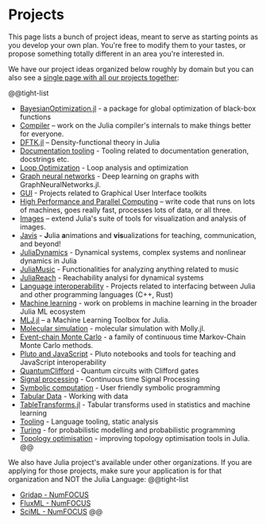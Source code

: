 # Projects

This page lists a bunch of project ideas, meant to serve as starting points as you develop your own plan. You're free to modify them to your tastes, or propose something totally different in an area you're interested in.

We have our project ideas organized below roughly by domain but you can also see a [single page with all our projects together](/jsoc/allprojects):

@@tight-list
* [BayesianOptimization.jl](/jsoc/gsoc/bayesopt/) - a package for global optimization of black-box functions
* [Compiler](/jsoc/gsoc/compiler/) – work on the Julia compiler's internals to make things better for everyone.
* [DFTK.jl](/jsoc/gsoc/dftk/) – Density-functional theory in Julia
* [Documentation tooling](/jsoc/gsoc/documenter/) - Tooling related to documentation generation, docstrings etc.
* [Loop Optimization](/jsoc/gsoc/loopopt/) - Loop analysis and optimization
* [Graph neural networks](/jsoc/gsoc/gnn/) - Deep learning on graphs with GraphNeuralNetworks.jl.
* [GUI](/jsoc/gsoc/gui/) - Projects related to Graphical User Interface toolkits
* [High Performance and Parallel Computing](/jsoc/gsoc/hpc/) – write code that runs on lots of machines, goes really fast, processes lots of data, or all three.
* [Images](/jsoc/gsoc/images/) – extend Julia's suite of tools for visualization and analysis of images.
* [Javis](/jsoc/gsoc/javis/) - **J**ulia **a**nimations and **vis**ualizations for teaching, communication, and beyond!
* [JuliaDynamics](/jsoc/gsoc/juliadynamics/) - Dynamical systems, complex systems and nonlinear dynamics in Julia
* [JuliaMusic](/jsoc/gsoc/juliamusic/) - Functionalities for analyzing anything related to music
* [JuliaReach](/jsoc/gsoc/juliareach/) - Reachability analysi for dynamical systems
* [Language interoperability](/jsoc/gsoc/interop/) - Projects related to interfacing between Julia and other programming languages (C++, Rust)
* [Machine learning](/jsoc/gsoc/machine-learning) - work on problems in machine learning in the broader Julia ML ecosystem
* [MLJ.jl](/jsoc/gsoc/MLJ/) – a Machine Learning Toolbox for Julia.
* [Molecular simulation](/jsoc/gsoc/molly/) - molecular simulation with Molly.jl.
* [Event-chain Monte Carlo](/jsoc/gsoc/pdmp/) - a family of continuous time Markov-Chain Monte Carlo methods. 
* [Pluto and JavaScript](/jsoc/gsoc/pluto/) - Pluto notebooks and tools for teaching and JavaScript interoperability
* [QuantumClifford](/jsoc/gsoc/quantumclifford) - Quantum circuits with Clifford gates
* [Signal processing](/jsoc/gsoc/kalmanbucy/) - Continuous time Signal Processing
* [Symbolic computation](/jsoc/gsoc/symbolics/) - User friendly symbolic programming
* [Tabular Data](/jsoc/gsoc/tables/) - Working with data
* [TableTransforms.jl](/jsoc/gsoc/tabletransforms/) - Tabular transforms used in statistics and machine learning
* [Tooling](/jsoc/gsoc/tooling/) - Language tooling, static analysis
* [Turing](/jsoc/gsoc/turing/) - for probabilistic modelling and probabilistic programming
* [Topology optimisation](/jsoc/gsoc/topopt/) - improving topology optimisation tools in Julia.
@@

We also have Julia project's available under other organizations. If you are applying for those projects, make sure your application is for that organization and NOT the Julia Language:
@@tight-list
* [Gridap - NumFOCUS](https://github.com/numfocus/gsoc#gridap)
* [FluxML - NumFOCUS](https://github.com/numfocus/gsoc#fluxml)
* [SciML - NumFOCUS](https://github.com/numfocus/gsoc#sciml)
@@
